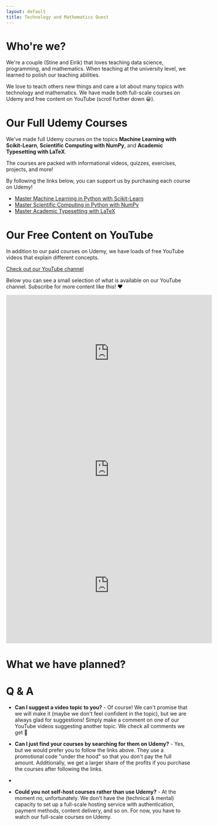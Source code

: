 ```yaml
---
layout: default
title: Technology and Mathematics Quest
---
```


# Who're we?

We're a couple (Stine and Eirik) that loves teaching data science, programming, and mathematics. When teaching at the university level, we learned to polish our teaching abilities. 

We love to teach others new things and care a lot about many topics with technology and mathematics. We have made both full-scale courses on Udemy and free content on YouTube (scroll further down &#128512;).

# Our Full Udemy Courses

We've made full Udemy courses on the topics **Machine Learning with Scikit-Learn**, **Scientific Computing with NumPy**, and **Academic Typesetting with LaTeX**. 

The courses are packed with informational videos, quizzes, exercises, projects, and more!

By following the links below, you can support us by purchasing each course on Udemy!

*   [Master Machine Learning in Python with Scikit-Learn](https://www.udemy.com/course/master-machine-learning-in-python-with-scikit-learn/?couponCode=NOVEMBER_50_OFFER)
*   [Master Scientific Computing in Python with NumPy](https://www.udemy.com/course/scientific-computing-with-numpy/?couponCode=NOVEMBER_50_OFFER)
*   [Master Academic Typesetting with LaTeX](https://www.udemy.com/course/mastering-latex/?couponCode=NOVEMBER_50_OFFER)

# Our Free Content on YouTube

In addition to our paid courses on Udemy, we have loads of free YouTube videos that explain different concepts.

[Check out our YouTube channel](https://www.youtube.com/@TMQuest)

Below you can see a small selection of what is available on our YouTube channel. Subscribe for more content like this! ❤️

<iframe width="560" height="315" src="https://www.youtube.com/embed/0tv6ehKCZJQ?si=t66o9O1glb_MB6zm" title="YouTube video player" frameborder="0" allow="accelerometer; autoplay; clipboard-write; encrypted-media; gyroscope; picture-in-picture; web-share" referrerpolicy="strict-origin-when-cross-origin" allowfullscreen></iframe>

<iframe width="560" height="315" src="https://www.youtube.com/embed/NQj87uFm-_s?si=8ad1zltP6t4yHnJd" title="YouTube video player" frameborder="0" allow="accelerometer; autoplay; clipboard-write; encrypted-media; gyroscope; picture-in-picture; web-share" referrerpolicy="strict-origin-when-cross-origin" allowfullscreen></iframe>

<iframe width="560" height="315" src="https://www.youtube.com/embed/C-ewQzv-QH8?si=rPpSWD3mEFWFCyHZ" title="YouTube video player" frameborder="0" allow="accelerometer; autoplay; clipboard-write; encrypted-media; gyroscope; picture-in-picture; web-share" referrerpolicy="strict-origin-when-cross-origin" allowfullscreen></iframe>

# What we have planned?

# Q & A

*   **Can I suggest a video topic to you?** - Of course! We can't promise that we will make it (maybe we don't feel confident in the topic), but we are always glad for suggestions! Simply make a comment on one of our YouTube videos suggesting another topic. We check all comments we get 🥰

*   **Can I just find your courses by searching for them on Udemy?** - Yes, but we would prefer you to follow the links above. They use a promotional code "under the hood" so that you don't pay the full amount. Additionally, we get a larger share of the profits if you purchase the courses after following the links.
*   
*   **Could you not self-host courses rather than use Udemy?** - At the moment no, unfortunately. We don't have the (technical & mental) capacity to set up a full-scale hosting service with authentication, payment methods, content delivery, and so on. For now, you have to watch our full-scale courses on Udemy.
